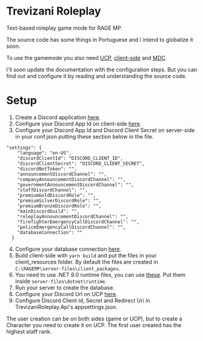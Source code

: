 # Trevizani Roleplay

Text-based roleplay game mode for RAGE MP.

The source code has some things in Portuguese and I intend to globalize it soon.

To use the gamemode you also need [UCP](https://github.com/GuilhermeTrevizani/trevizani-roleplay-ucp), [client-side](https://github.com/GuilhermeTrevizani/trevizani-roleplay-client) and [MDC](https://github.com/GuilhermeTrevizani/trevizani-roleplay-mdc).

I'll soon update the documentation with the configuration steps. But you can find out and configure it by reading and understanding the source code.

# Setup
1. Create a Discord application [here](https://discord.com/developers/applications).
2. Configure your Discord App Id on client-side [here](https://github.com/GuilhermeTrevizani/trevizani-roleplay-client/blob/b069369fb3a1c9dd61b65a6cf5b80ce7eb5d0ebf/src/base/constants.ts#L3).
3. Configure your Discord App Id and Discord Client Secret on server-side in your conf.json putting these section below in the file.
```
"settings": {
    "language": "en-US",
    "discordClientId": "DISCORD_CLIENT_ID",
    "discordClientSecret": "DISCORD_CLIENT_SECRET",
    "discordBotToken": "", 
    "announcementDiscordChannel": "",
    "companyAnnouncementDiscordChannel": "",
    "governmentAnnouncementDiscordChannel": "",
    "staffDiscordChannel": "",
    "premiumGoldDiscordRole": "",
    "premiumSilverDiscordRole": "",
    "premiumBronzeDiscordRole": "",
    "mainDiscordGuild": "",
    "roleplayAnnouncementDiscordChannel": "",
    "firefighterEmergencyCallDiscordChannel": "",
    "policeEmergencyCallDiscordChannel": "",
    "databaseConnection": ""
  }
```
4. Configure your database connection [here](https://github.com/GuilhermeTrevizani/trevizani-roleplay-server/blob/e2a1a790e7517d2c43d748ff42c3595efd766dcf/src/TrevizaniRoleplay.Core/Models/Server/Constants.cs#L39).
5. Build client-side with `yarn build` and put the files in your client_resources folder. By default the files are created in `C:\RAGEMP\server-files\client_packages`.
6. You need to use .NET 9.0 runtime files, you can use [these](https://drive.google.com/file/d/1tLWE1ByteqL5SQ3iz3WZkDaXdI8KRXv7/view). Put them inside `server-files\dotnet\runtime`.
7. Run your server to create the database.
8. Configure your Discord Url on UCP [here](https://github.com/GuilhermeTrevizani/trevizani-roleplay-ucp/blob/63df99b4d2bcbf166c3fa7a31898637884d33604/.env#L2).
9. Configure Discord Client Id, Secret and Redirect Uri in TrevizaniRoleplay.Api's appsettings.json.

The user creation can be on both sides (game or UCP), but to create a Character you need to create it on UCP. The first user created has the highest staff rank.
